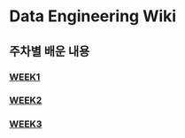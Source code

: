 # Data Engineering Wiki

## 주차별 배운 내용

### [WEEK1](https://github.com/nothingmin/softeer/tree/main/missions/W1/wiki.md)

### [WEEK2](https://github.com/nothingmin/softeer/tree/main/missions/W2/wiki.md)

### [WEEK3](https://github.com/nothingmin/softeer/tree/main/missions/W3/wiki.md)